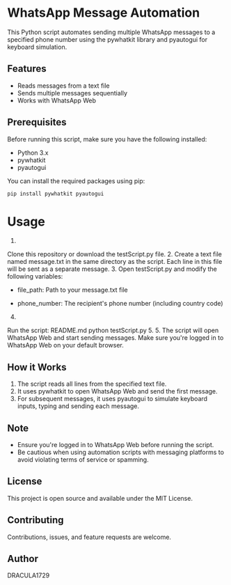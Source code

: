 # WhatsApp Message Automation

This Python script automates sending multiple WhatsApp messages to a specified phone number using the pywhatkit library and pyautogui for keyboard simulation.

## Features

- Reads messages from a text file
- Sends multiple messages sequentially
- Works with WhatsApp Web

## Prerequisites

Before running this script, make sure you have the following installed:

- Python 3.x
- pywhatkit
- pyautogui

You can install the required packages using pip:

```bash
pip install pywhatkit pyautogui
```
# Usage
1.
Clone this repository or download the testScript.py file.
2.
Create a text file named message.txt in the same directory as the script. Each line in this file will be sent as a separate message.
3.
Open testScript.py and modify the following variables:
- file_path: Path to your message.txt file

- phone_number: The recipient's phone number (including country code)
4.
Run the script:
README.md
python testScript.py
5.
5. The script will open WhatsApp Web and start sending messages. Make sure you're logged in to WhatsApp Web on your default browser.

**How it Works**
----------------

1. The script reads all lines from the specified text file.
2. It uses pywhatkit to open WhatsApp Web and send the first message.
3. For subsequent messages, it uses pyautogui to simulate keyboard inputs, typing and sending each message.

**Note**
--------

* Ensure you're logged in to WhatsApp Web before running the script.
* Be cautious when using automation scripts with messaging platforms to avoid violating terms of service or spamming.

**License**
---------

This project is open source and available under the MIT License.

**Contributing**
--------------

Contributions, issues, and feature requests are welcome.

**Author**
---------

DRACULA1729 

